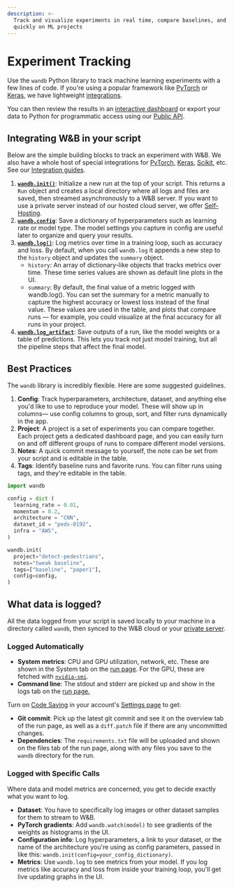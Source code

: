 ```yaml
---
description: >-
  Track and visualize experiments in real time, compare baselines, and iterate
  quickly on ML projects
---
```


# Experiment Tracking

Use the `wandb` Python library to track machine learning experiments with a few lines of code. If you're using a popular framework like [PyTorch](../integrations/pytorch.md) or [Keras](../integrations/keras.md), we have lightweight [integrations](../integrations/).

You can then review the results in an [interactive dashboard](app.md) or export your data to Python for programmatic access using our [Public API](https://github.com/wandb/gitbook/tree/9daa732ca79ab1f56edf77631db3bdb259e0b3c5/guides/track/advanced/public-api-guide.md).

## Integrating W\&B in your script

Below are the simple building blocks to track an experiment with W\&B. We also have a whole host of special integrations for [PyTorch](../integrations/pytorch.md), [Keras](../integrations/keras.md), [Scikit](../integrations/scikit.md), etc. See our [Integration guides](../integrations/).

1. [**`wandb.init()`**](launch.md): Initialize a new run at the top of your script. This returns a `Run` object and creates a local directory where all logs and files are saved, then streamed asynchronously to a W\&B server. If you want to use a private server instead of our hosted cloud server, we offer [Self-Hosting](../self-hosted/).
2. [**`wandb.config`**](config.md): Save a dictionary of hyperparameters such as learning rate or model type. The model settings you capture in config are useful later to organize and query your results.
3. [**`wandb.log()`**](log/): Log metrics over time in a training loop, such as accuracy and loss. By default, when you call `wandb.log` it appends a new step to the `history` object and updates the `summary` object.
   - `history`: An array of dictionary-like objects that tracks metrics over time. These time series values are shown as default line plots in the UI.
   - `summary`: By default, the final value of a metric logged with wandb.log(). You can set the summary for a metric manually to capture the highest accuracy or lowest loss instead of the final value. These values are used in the table, and plots that compare runs — for example, you could visualize at the final accuracy for all runs in your project.
4. [**`wandb.log_artifact`**](../artifacts/): Save outputs of a run, like the model weights or a table of predictions. This lets you track not just model training, but all the pipeline steps that affect the final model.

## Best Practices

The `wandb` library is incredibly flexible. Here are some suggested guidelines.

1. **Config**: Track hyperparameters, architecture, dataset, and anything else you'd like to use to reproduce your model. These will show up in columns— use config columns to group, sort, and filter runs dynamically in the app.
2. **Project**: A project is a set of experiments you can compare together. Each project gets a dedicated dashboard page, and you can easily turn on and off different groups of runs to compare different model versions.
3. **Notes**: A quick commit message to yourself, the note can be set from your script and is editable in the table.
4. **Tags**: Identify baseline runs and favorite runs. You can filter runs using tags, and they're editable in the table.

```python
import wandb

config = dict (
  learning_rate = 0.01,
  momentum = 0.2,
  architecture = "CNN",
  dataset_id = "peds-0192",
  infra = "AWS",
)

wandb.init(
  project="detect-pedestrians",
  notes="tweak baseline",
  tags=["baseline", "paper1"],
  config=config,
)
```

## What data is logged?

All the data logged from your script is saved locally to your machine in a directory called `wandb`, then synced to the W\&B cloud or your [private server](../self-hosted/).

### **Logged Automatically**

- **System metrics**: CPU and GPU utilization, network, etc. These are shown in the System tab on the [run page](../../ref/app/pages/run-page.md). For the GPU, these are fetched with [`nvidia-smi`](https://developer.nvidia.com/nvidia-system-management-interface).
- **Command line**: The stdout and stderr are picked up and show in the logs tab on the [run page.](../../ref/app/pages/run-page.md)

Turn on [Code Saving](http://wandb.me/code-save-colab) in your account's [Settings page](https://wandb.ai/settings) to get:

- **Git commit**: Pick up the latest git commit and see it on the overview tab of the run page, as well as a `diff.patch` file if there are any uncommitted changes.
- **Dependencies**: The `requirements.txt` file will be uploaded and shown on the files tab of the run page, along with any files you save to the `wandb` directory for the run.

### Logged with Specific Calls

Where data and model metrics are concerned, you get to decide exactly what you want to log.

- **Dataset**: You have to specifically log images or other dataset samples for them to stream to W\&B.
- **PyTorch gradients**: Add `wandb.watch(model)` to see gradients of the weights as histograms in the UI.
- **Configuration info**: Log hyperparameters, a link to your dataset, or the name of the architecture you're using as config parameters, passed in like this: `wandb.init(config=your_config_dictionary)`.
- **Metrics**: Use `wandb.log` to see metrics from your model. If you log metrics like accuracy and loss from inside your training loop, you'll get live updating graphs in the UI.
